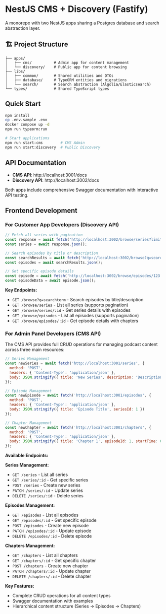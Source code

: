 # NestJS CMS + Discovery (Fastify)

A monorepo with two NestJS apps sharing a Postgres database and search abstraction layer.

## 🏗️ Project Structure

```
├── apps/
│   ├── cms/          # Admin app for content management
│   └── discovery/    # Public app for content browsing
├── libs/
│   ├── common/       # Shared utilities and DTOs
│   ├── database/     # TypeORM entities and migrations
│   └── search/       # Search abstraction (Algolia/Elasticsearch)
└── types/            # Shared TypeScript types
```

## Quick Start

```bash
npm install
cp .env.sample .env
docker compose up -d
npm run typeorm:run

# Start applications
npm run start:cms        # CMS Admin
npm run start:discovery  # Public Discovery
```

## API Documentation

- **CMS API**: http://localhost:3001/docs
- **Discovery API**: http://localhost:3002/docs

Both apps include comprehensive Swagger documentation with interactive API testing.

## Frontend Development

### For Customer App Developers (Discovery API)

```javascript
// Fetch all series with pagination
const response = await fetch('http://localhost:3002/browse/series?limit=10&offset=0');
const series = await response.json();

// Search episodes by title or description
const searchResults = await fetch('http://localhost:3002/browse?q=searchterm&limit=10');
const episodes = await searchResults.json();

// Get specific episode details
const episode = await fetch('http://localhost:3002/browse/episodes/123');
const episodeData = await episode.json();
```

**Key Endpoints:**
- `GET /browse?q=searchterm` - Search episodes by title/description
- `GET /browse/series` - List all series (supports pagination)
- `GET /browse/series/:id` - Get series details with episodes
- `GET /browse/episodes` - List all episodes (supports pagination)  
- `GET /browse/episodes/:id` - Get episode details with chapters

### For Admin Panel Developers (CMS API)

The CMS API provides full CRUD operations for managing podcast content across three main resources:

```javascript
// Series Management
const newSeries = await fetch('http://localhost:3001/series', {
  method: 'POST',
  headers: { 'Content-Type': 'application/json' },
  body: JSON.stringify({ title: 'New Series', description: 'Description' })
});

// Episode Management
const newEpisode = await fetch('http://localhost:3001/episodes', {
  method: 'POST',
  headers: { 'Content-Type': 'application/json' },
  body: JSON.stringify({ title: 'Episode Title', seriesId: 1 })
});

// Chapter Management
const newChapter = await fetch('http://localhost:3001/chapters', {
  method: 'POST',
  headers: { 'Content-Type': 'application/json' },
  body: JSON.stringify({ title: 'Chapter 1', episodeId: 1, startTime: 0 })
});
```

**Available Endpoints:**

**Series Management:**
- `GET /series` - List all series
- `GET /series/:id` - Get specific series
- `POST /series` - Create new series
- `PATCH /series/:id` - Update series
- `DELETE /series/:id` - Delete series

**Episodes Management:**
- `GET /episodes` - List all episodes
- `GET /episodes/:id` - Get specific episode
- `POST /episodes` - Create new episode
- `PATCH /episodes/:id` - Update episode
- `DELETE /episodes/:id` - Delete episode

**Chapters Management:**
- `GET /chapters` - List all chapters
- `GET /chapters/:id` - Get specific chapter
- `POST /chapters` - Create new chapter
- `PATCH /chapters/:id` - Update chapter
- `DELETE /chapters/:id` - Delete chapter

**Key Features:**
- Complete CRUD operations for all content types
- Swagger documentation with examples
- Hierarchical content structure (Series → Episodes → Chapters)
